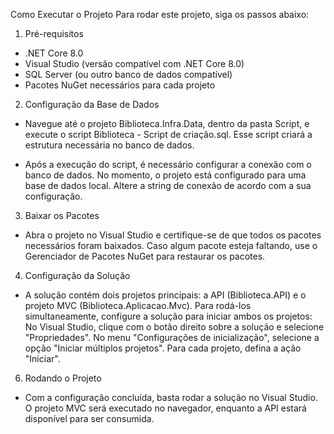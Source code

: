 Como Executar o Projeto
  Para rodar este projeto, siga os passos abaixo:

1. Pré-requisitos
  * .NET Core 8.0
  * Visual Studio (versão compatível com .NET Core 8.0)
  * SQL Server (ou outro banco de dados compatível)
  * Pacotes NuGet necessários para cada projeto

2. Configuração da Base de Dados
  * Navegue até o projeto Biblioteca.Infra.Data, dentro da pasta Script, e execute o script Biblioteca - Script de     criação.sql. Esse script criará a estrutura necessária no banco de dados.

  * Após a execução do script, é necessário configurar a conexão com o banco de dados. No momento, o projeto está configurado para uma base de dados local. Altere a string de conexão de acordo com a sua configuração.

3. Baixar os Pacotes
  * Abra o projeto no Visual Studio e certifique-se de que todos os pacotes necessários foram baixados. Caso algum pacote esteja faltando, use o Gerenciador de Pacotes NuGet para restaurar os pacotes.

4. Configuração da Solução
  * A solução contém dois projetos principais: a API (Biblioteca.API) e o projeto MVC (Biblioteca.Aplicacao.Mvc).
Para rodá-los simultaneamente, configure a solução para iniciar ambos os projetos:
No Visual Studio, clique com o botão direito sobre a solução e selecione "Propriedades".
No menu "Configurações de inicialização", selecione a opção "Iniciar múltiplos projetos".
Para cada projeto, defina a ação "Iniciar".

6. Rodando o Projeto
  * Com a configuração concluída, basta rodar a solução no Visual Studio. O projeto MVC será executado no navegador, enquanto a API estará disponível para ser consumida.
